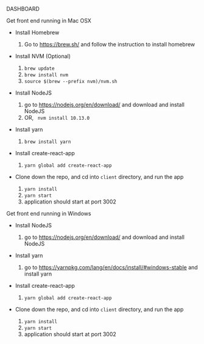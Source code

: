 DASHBOARD

Get front end running in Mac OSX

* Install Homebrew
  1. Go to https://brew.sh/ and follow the instruction to install homebrew

* Install NVM (Optional)
  1. `brew update`
  2. `brew install nvm`
  3. `source $(brew --prefix nvm)/nvm.sh`

* Install NodeJS
  1. go to https://nodejs.org/en/download/ and download and install NodeJS
  2. OR, ` nvm install 10.13.0`

* Install yarn
  1. `brew install yarn`

* Install create-react-app
  1. `yarn global add create-react-app`

* Clone down the repo, and cd into `client` directory, and run the app
  1. `yarn install`
  2. `yarn start`
  3. application should start at port 3002

Get front end running in Windows

* Install NodeJS
  1. go to https://nodejs.org/en/download/ and download and install NodeJS

* Install yarn
  1. go to https://yarnpkg.com/lang/en/docs/install/#windows-stable and install yarn

* Install create-react-app
  1. `yarn global add create-react-app`

* Clone down the repo, and cd into `client` directory, and run the app
  1. `yarn install`
  2. `yarn start`
  3. application should start at port 3002

